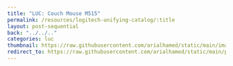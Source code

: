 ```yaml
---
title: "LUC: Couch Mouse M515"
permalink: /resources/logitech-unifying-catalog/:title
layout: post-sequential
back: "../../.."
categories: luc
thumbnail: https://raw.githubusercontent.com/arialhamed/static/main/images/resources/logitech-unifying-catalog/couch-mouse-m515.png
redirect_to: https://raw.githubusercontent.com/arialhamed/static/main/pdf/resources/logitech-unifying-catalog/couch-mouse-m515.pdf
---
```

